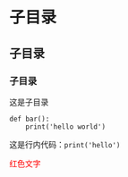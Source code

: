 # 子目录
## 子目录
### 子目录

这是子目录

```
def bar():
	print('hello world')
```
这是行内代码：`print('hello')`

<font color="red">红色文字</font>